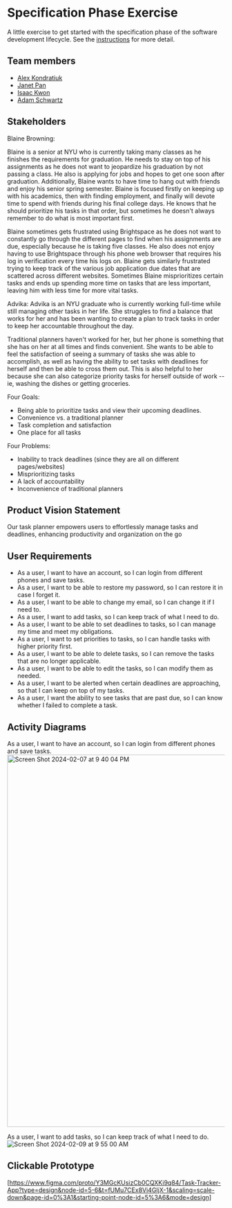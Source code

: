 # Specification Phase Exercise

A little exercise to get started with the specification phase of the software development lifecycle. See the [instructions](instructions.md) for more detail.

## Team members

- [Alex Kondratiuk](https://github.com/ak8000)
- [Janet Pan](https://github.com/jp6024)
- [Isaac Kwon](https://github.com/iok206)
- [Adam Schwartz](https://github.com/aschwartz01)

## Stakeholders

Blaine Browning:

Blaine is a senior at NYU who is currently taking many classes as he finishes the requirements for graduation. He needs to stay on top of his assignments as he does not want to jeopardize his graduation by not passing a class. He also is applying for jobs and hopes to get one soon after graduation. Additionally, Blaine wants to have time to hang out with friends and enjoy his senior spring semester. Blaine is focused firstly on keeping up with his academics, then with finding employment, and finally will devote time to spend with friends during his final college days. He knows that he should prioritize his tasks in that order, but sometimes he doesn't always remember to do what is most important first.

Blaine sometimes gets frustrated using Brightspace as he does not want to constantly go through the different pages to find when his assignments are due, especially because he is taking five classes. He also does not enjoy having to use Brightspace through his phone web browser that requires his log in verification every time his logs on. Blaine gets similarly frustrated trying to keep track of the various job application due dates that are scattered across different websites. Sometimes Blaine misprioritizes certain tasks and ends up spending more time on tasks that are less important, leaving him with less time for more vital tasks.

Advika:
Advika is an NYU graduate who is currently working full-time while still managing other tasks in her life. She struggles to find a balance that works for her and has been wanting to create a plan to track tasks in order to keep her accountable throughout the day.

Traditional planners haven't worked for her, but her phone is something that she has on her at all times and finds convenient. She wants to be able to feel the satisfaction of seeing a summary of tasks she was able to accomplish, as well as having the ability to set tasks with deadlines for herself and then be able to cross them out. This is also helpful to her because she can also categorize priority tasks for herself outside of work -- ie, washing the dishes or getting groceries.

Four Goals:
- Being able to prioritize tasks and view their upcoming deadlines.
- Convenience vs. a traditional planner
- Task completion and satisfaction
- One place for all tasks

Four Problems:
- Inability to track deadlines (since they are all on different pages/websites)
- Misprioritizing tasks
- A lack of accountability
- Inconvenience of traditional planners

## Product Vision Statement

Our task planner empowers users to effortlessly manage tasks and deadlines, enhancing productivity and organization on the go

## User Requirements
- As a user, I want to have an account, so I can login from different phones and save tasks.
- As a user, I want to be able to restore my password, so I can restore it in case I forget it.
- As a user, I want to be able to change my email, so I can change it if I need to.
- As a user, I want to add tasks, so I can keep track of what I need to do.
- As a user, I want to be able to set deadlines to tasks, so I can manage my time and meet my obligations.
- As a user, I want to set priorities to tasks, so I can handle tasks with higher priority first.
- As a user, I want to be able to delete tasks, so I can remove the tasks that are no longer applicable.
- As a user, I want to be able to edit the tasks, so I can modify them as needed.
- As a user, I want to be alerted when certain deadlines are approaching, so that I can keep on top of my tasks.
- As a user, I want the ability to see tasks that are past due, so I can know whether I failed to complete a task.

## Activity Diagrams
As a user, I want to have an account, so I can login from different phones and save tasks.
<img width="860" alt="Screen Shot 2024-02-07 at 9 40 04 PM" src="https://github.com/software-students-spring2024/1-specification-exercise-aj-ai/assets/132626149/4091dc91-7a69-4695-b7d7-863807a135c4">


As a user, I want to add tasks, so I can keep track of what I need to do.
![Screen Shot 2024-02-09 at 9 55 00 AM](https://github.com/software-students-spring2024/1-specification-exercise-aj-ai/assets/132626149/6e9a84fb-2356-4221-9b74-b1c4a30053fa)


## Clickable Prototype

[https://www.figma.com/proto/Y3MGcKUsizCb0CQXKi9q84/Task-Tracker-App?type=design&node-id=5-6&t=fUMu7CEx8Vi4GIjX-1&scaling=scale-down&page-id=0%3A1&starting-point-node-id=5%3A6&mode=design]

